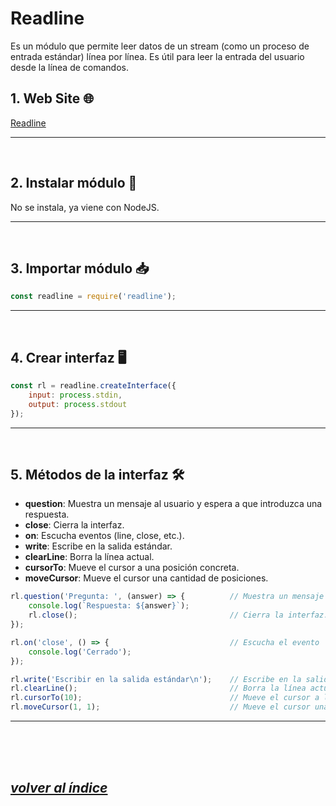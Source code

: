 # Readline
Es un módulo que permite leer datos de un stream (como un proceso de entrada estándar) línea por línea. Es útil para leer la entrada del usuario desde la línea de comandos.

## 1. Web Site 🌐
[Readline](https://nodejs.org/api/readline.html)

---
<br>

## 2. Instalar módulo 🔧
No se instala, ya viene con NodeJS.

---
<br>

## 3. Importar módulo 📥
```javascript
const readline = require('readline');
```
---
<br>

## 4. Crear interfaz 🖥️
```javascript
const rl = readline.createInterface({
    input: process.stdin,
    output: process.stdout
});
```
---
<br>

## 5. Métodos de la interfaz 🛠️
- **question**: Muestra un mensaje al usuario y espera a que introduzca una respuesta.
- **close**: Cierra la interfaz.
- **on**: Escucha eventos (line, close, etc.).
- **write**: Escribe en la salida estándar.
- **clearLine**: Borra la línea actual.
- **cursorTo**: Mueve el cursor a una posición concreta.
- **moveCursor**: Mueve el cursor una cantidad de posiciones.
```javascript
rl.question('Pregunta: ', (answer) => {          // Muestra un mensaje y espera respuesta.
    console.log(`Respuesta: ${answer}`);
    rl.close();                                  // Cierra la interfaz.
});

rl.on('close', () => {                           // Escucha el evento 'close' y muestra un mensaje al cerrar.
    console.log('Cerrado');
});

rl.write('Escribir en la salida estándar\n');    // Escribe en la salida estándar.
rl.clearLine();                                  // Borra la línea actual.
rl.cursorTo(10);                                 // Mueve el cursor a la derecha del caracter 10 de la línea actual.
rl.moveCursor(1, 1);                             // Mueve el cursor una posición a la derecha y una abajo.
```
---
<br><br><br>

## *[volver al índice](../../README.md)*